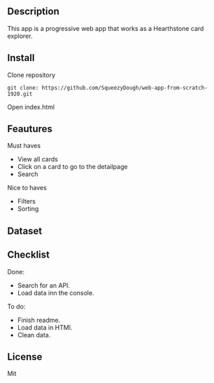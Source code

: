 <!-- Add a link to your live demo in Github Pages 🌐-->

## Description
This app is a progressive web app that works as a Hearthstone card explorer.
<!-- ☝️ replace this description with a description of your own work -->

<!-- replace the code in the /docs folder with your own, so you can showcase your work with GitHub Pages 🌍 -->
<!-- Add a nice poster image here at the end of the week, showing off your shiny frontend 📸 -->
<!-- Maybe a table of contents here? 📚 -->

## Install
Clone repository
```
git clone: https://github.com/SqueezyDough/web-app-from-scratch-1920.git
```
Open index.html

## Feautures
Must haves
* View all cards
* Click on a card to go to the detailpage
* Search

Nice to haves
* Filters
* Sorting

## Dataset
<!-- What external data source is featured in your project and what are its properties 🌠 -->

## Checklist
<!-- Maybe a checklist of done stuff and stuff still on your wishlist? ✅ -->
Done:
* Search for an API.
* Load data inn the console.

To do:
* Finish readme.
* Load data in HTMl.
* Clean data.

<!-- How about a license here? 📜 (or is it a licence?) 🤷 -->
## License
Mit
